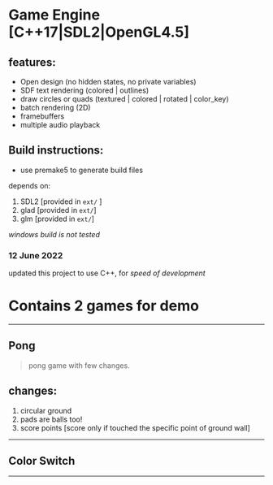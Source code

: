 # Game Engine [C++17|SDL2|OpenGL4.5]

## features:
  * Open design (no hidden states, no private variables)
  * SDF text rendering (colored | outlines)
  * draw circles or quads (textured | colored | rotated | color_key)
  * batch rendering (2D)
  * framebuffers
  * multiple audio playback

## Build instructions:
* use premake5 to generate build files

depends on:
  1. SDL2 [provided in `ext/` ]
  2. glad [provided in `ext/`]
  3. glm [provided in `ext/`]

_windows build is not tested_

### 12 June 2022
updated this project to use C++, for _speed of development_

# Contains 2 games for demo

---
## Pong
> pong game with few changes.
## changes:
  1. circular ground
  2. pads are balls too!
  3. score points [score only if touched the specific point of ground wall]
---
## Color Switch
---